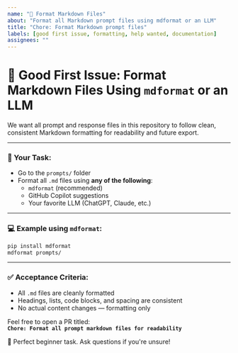 ```yaml
---
name: "🧹 Format Markdown Files"
about: "Format all Markdown prompt files using mdformat or an LLM"
title: "Chore: Format Markdown prompt files"
labels: [good first issue, formatting, help wanted, documentation]
assignees: ""
---
```


# 🧹 Good First Issue: Format Markdown Files Using `mdformat` or an LLM

We want all prompt and response files in this repository to follow clean, consistent Markdown formatting for readability and future export.

---

### 🧠 Your Task:
- Go to the `prompts/` folder
- Format all `.md` files using **any of the following**:
  - `mdformat` (recommended)
  - GitHub Copilot suggestions
  - Your favorite LLM (ChatGPT, Claude, etc.)

---

### 💻 Example using `mdformat`:
```bash
pip install mdformat
mdformat prompts/
```

---

### ✅ Acceptance Criteria:
- All `.md` files are cleanly formatted
- Headings, lists, code blocks, and spacing are consistent
- No actual content changes — formatting only

Feel free to open a PR titled:  
**`Chore: Format all prompt markdown files for readability`**

🏁 Perfect beginner task. Ask questions if you're unsure!

